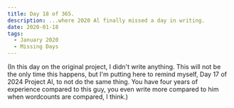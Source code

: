 ```yaml
---
title: Day 18 of 365.
description: ...where 2020 Al finally missed a day in writing.
date: 2020-01-18
tags:
  - January 2020
  - Missing Days
---
```


(In this day on the original project, I didn't write anything. This will not be the only time this happens, but I'm putting here to remind myself, Day 17 of 2024 Project Al, to not do the same thing. You have four years of experience compared to this guy, you even write more compared to him when wordcounts are compared, I think.)